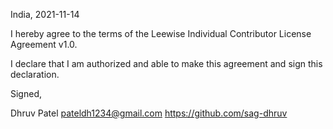 India, 2021-11-14

I hereby agree to the terms of the Leewise Individual Contributor License
Agreement v1.0.

I declare that I am authorized and able to make this agreement and sign this
declaration.

Signed,

Dhruv Patel pateldh1234@gmail.com https://github.com/sag-dhruv
